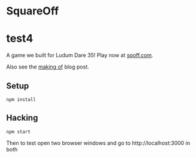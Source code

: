# SquareOff
# test4

A game we built for Ludum Dare 35!  Play now at [sqoff.com](http://sqoff.com).

Also see the [making of](http://scripta.co/articles/squareoff-ld35/) blog post.

## Setup

    npm install

## Hacking

    npm start


Then to test open two browser windows and go to http://localhost:3000 in both
